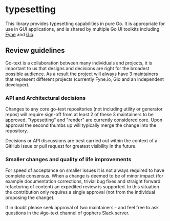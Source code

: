 # typesetting

This library provides typesetting capabilities in pure Go. It is appropriate for use in GUI applications, and is shared by multiple Go UI toolkits including [Fyne](https://fyne.io) and [Gio](https://gioui.org).

## Review guidelines

Go-text is a collaboration between many individuals and projects, it is important to us that
designs and decisions are right for the broadest possible audience.
As a result the project will always have 3 maintainers that represent different projects
(currently Fyne.io, Gio and an independent developer).

### API and Architectural decisions

Changes to any core go-text repositories (not including utility or generator repos) will require
sign-off from at least 2 of these 3 maintainers to be approved.
"typesetting" and "render" are currently considered core.
Upon approval the second thumbs up will typically merge the change into the repository.

Decisions or API discussions are best carried out within the context of a GitHub issue or
pull request for greatest visibility in the future.

### Smaller changes and quality of life improvements

For speed of acceptance on smaller issues it is not always required to have complete consensus.
When a change is deemed to be of minor impact (for example documentation corrections, trivial
bug fixes and straight forward refactoring of content) an expedited review is supported.
In this situation the contribution only requires a single approval (not from the individual
proposing the change).

If in doubt please seek approval of two maintainers - and feel free to ask questions in the
#go-text channel of gophers Slack server.
